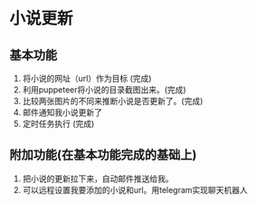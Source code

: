 # 小说更新

## 基本功能

1. 将小说的网址（url）作为目标 (完成)
2. 利用puppeteer将小说的目录截图出来。(完成)
3. 比较两张图片的不同来推断小说是否更新了。(完成)
4. 邮件通知我小说更新了
6. 定时任务执行 (完成)




## 附加功能(在基本功能完成的基础上)

1. 把小说的更新拉下来，自动邮件推送给我。
2. 可以远程设置我要添加的小说和url。用telegram实现聊天机器人









